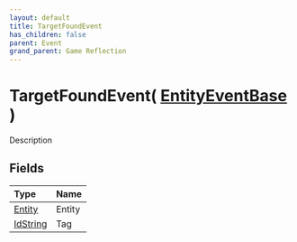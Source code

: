 ```yaml
---
layout: default
title: TargetFoundEvent
has_children: false
parent: Event
grand_parent: Game Reflection
---
```

# TargetFoundEvent( [ EntityEventBase ](/riftbreaker-wiki/docs/game-reflection/events/entity_event_base/) )
Description 

## Fields

| Type | Name |
|:----------|:--------------|
| [Entity](/riftbreaker-wiki/docs/game-reflection/classes/entity/) | Entity |
| [IdString](/riftbreaker-wiki/docs/game-reflection/components/id_string/) | Tag |

